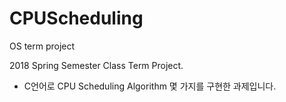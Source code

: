 # CPUScheduling
OS term project

2018 Spring Semester
Class Term Project.

- C언어로 CPU Scheduling Algorithm 몇 가지를 구현한 과제입니다.
